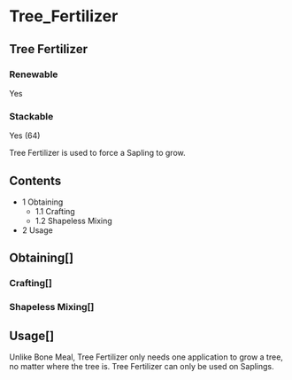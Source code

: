 # Tree_Fertilizer

## Tree Fertilizer

### Renewable

Yes

### Stackable

Yes (64)

Tree Fertilizer is used to force a Sapling to grow.

## Contents

- 1 Obtaining
    - 1.1 Crafting
    - 1.2 Shapeless Mixing
- 2 Usage

## Obtaining[]

### Crafting[]

### Shapeless Mixing[]

## Usage[]

Unlike Bone Meal, Tree Fertilizer only needs one application to grow a tree, no matter where the tree is. Tree Fertilizer can only be used on Saplings.